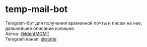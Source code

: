 # temp-mail-bot
Telegram-бот для получения временной почты и писем на нее, дальнейшее описание излишне.<br>
Автор: <a href='https://t.me/IdentMGMT'>@IdentMGMT</a><br>
Telegram канал: <a href='https://t.me/statie'>@statie</a>
